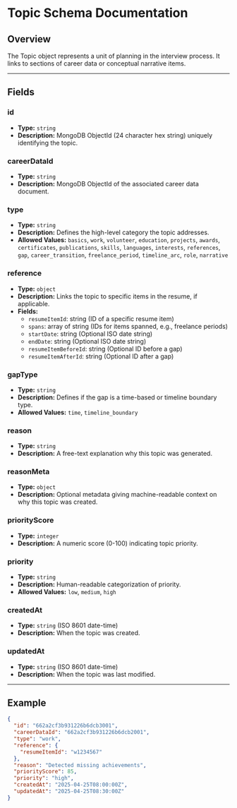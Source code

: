 
# Topic Schema Documentation

## Overview
The Topic object represents a unit of planning in the interview process. It links to sections of career data or conceptual narrative items.

---
## Fields

### id
- **Type:** `string`
- **Description:** MongoDB ObjectId (24 character hex string) uniquely identifying the topic.

### careerDataId
- **Type:** `string`
- **Description:** MongoDB ObjectId of the associated career data document.

### type
- **Type:** `string`
- **Description:** Defines the high-level category the topic addresses.
- **Allowed Values:** `basics`, `work`, `volunteer`, `education`, `projects`, `awards`, `certificates`, `publications`, `skills`, `languages`, `interests`, `references`, `gap`, `career_transition`, `freelance_period`, `timeline_arc`, `role`, `narrative`

### reference
- **Type:** `object`
- **Description:** Links the topic to specific items in the resume, if applicable.
- **Fields:**
  - `resumeItemId`: string (ID of a specific resume item)
  - `spans`: array of string (IDs for items spanned, e.g., freelance periods)
  - `startDate`: string (Optional ISO date string)
  - `endDate`: string (Optional ISO date string)
  - `resumeItemBeforeId`: string (Optional ID before a gap)
  - `resumeItemAfterId`: string (Optional ID after a gap)

### gapType
- **Type:** `string`
- **Description:** Defines if the gap is a time-based or timeline boundary type.
- **Allowed Values:** `time`, `timeline_boundary`

### reason
- **Type:** `string`
- **Description:** A free-text explanation why this topic was generated.

### reasonMeta
- **Type:** `object`
- **Description:** Optional metadata giving machine-readable context on why this topic was created.

### priorityScore
- **Type:** `integer`
- **Description:** A numeric score (0-100) indicating topic priority.

### priority
- **Type:** `string`
- **Description:** Human-readable categorization of priority.
- **Allowed Values:** `low`, `medium`, `high`

### createdAt
- **Type:** `string` (ISO 8601 date-time)
- **Description:** When the topic was created.

### updatedAt
- **Type:** `string` (ISO 8601 date-time)
- **Description:** When the topic was last modified.

---
## Example
```json
{
  "id": "662a2cf3b931226b6dcb3001",
  "careerDataId": "662a2cf3b931226b6dcb2001",
  "type": "work",
  "reference": {
    "resumeItemId": "w1234567"
  },
  "reason": "Detected missing achievements",
  "priorityScore": 85,
  "priority": "high",
  "createdAt": "2025-04-25T08:00:00Z",
  "updatedAt": "2025-04-25T08:30:00Z"
}
```
